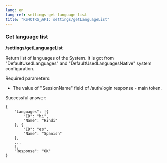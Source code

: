 ```yaml
---
lang: en
lang-ref: settings-get-language-list
title: "RS4OTRS_API: settings/getLanguageList"
---
```


### Get language list

**/settings/getLanguageList**

Return list of languages of the System. It is got from
"DefaultUsedLanguages" and "DefaultUsedLanguagesNative" system configuration.

Required parameters:

- The value of "SessionName" field of /auth/login response - main token.

Successful answer:

```
{
    "Languages": [{
        "ID": "hi",
        "Name": "Hindi"
    }, {
        "ID": "es",
        "Name": "Spanish"
    },
    ...
    ],
    "Response": "OK"
}
```
